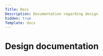 ```yaml
---
Title: Docs
Description: Documentation regarding design
hidden: true
Template: docs 
---
```


# Design documentation
